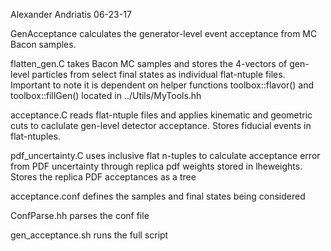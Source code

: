 Alexander Andriatis 06-23-17

GenAcceptance calculates the generator-level event acceptance from MC Bacon samples.

flatten_gen.C takes Bacon MC samples and stores the 4-vectors of gen-level particles from select final states as individual flat-ntuple files. Important to note it is dependent on helper functions toolbox::flavor() and toolbox::fillGen() located in ../Utils/MyTools.hh

acceptance.C reads flat-ntuple files and applies kinematic and geometric cuts to caclulate gen-level detector acceptance. Stores fiducial events in flat-ntuples.

pdf_uncertainty.C uses inclusive flat n-tuples to calculate acceptance error from PDF uncertainty through replica pdf weights stored in lheweights. Stores the replica PDF acceptances as a tree

acceptance.conf defines the samples and final states being considered

ConfParse.hh parses the conf file

gen_acceptance.sh runs the full script


